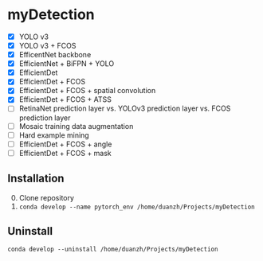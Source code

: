 # myDetection


- [x] YOLO v3
- [x] YOLO v3 + FCOS
- [x] EfficentNet backbone
- [x] EfficientNet + BiFPN + YOLO
- [x] EfficientDet
- [x] EfficientDet + FCOS
- [x] EfficientDet + FCOS + spatial convolution
- [x] EfficientDet + FCOS + ATSS
- [ ] RetinaNet prediction layer vs. YOLOv3 prediction layer vs. FCOS prediction layer
- [ ] Mosaic training data augmentation
- [ ] Hard example mining
- [ ] EfficientDet + FCOS + angle
- [ ] EfficientDet + FCOS + mask

## Installation
0. Clone repository
1. `conda develop --name pytorch_env /home/duanzh/Projects/myDetection`

## Uninstall
`conda develop --uninstall /home/duanzh/Projects/myDetection`
